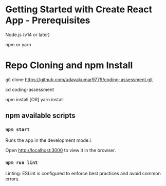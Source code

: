 # Getting Started with Create React App - Prerequisites

Node.js (v14 or later)

npm or yarn

# Repo Cloning  and npm Install

git clone https://github.com/udayakumar9779/coding-assessment.git

cd coding-assessment

npm install [OR] yarn install

## npm available scripts

### `npm start`

Runs the app in the development mode.\

Open [http://localhost:3000](http://localhost:3000) to view it in the browser.

### `npm run lint`

Linting: ESLint is configured to enforce best practices and avoid common errors.
